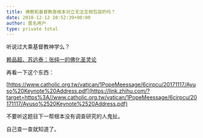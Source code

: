 ```yaml
---
title: 佛教和基督教是根本对立无法互相包容的吗？
date: 2018-12-12 10:52:39+00:00
author: 匿名用户
type: private total
---
```

听说过大乘基督教神学么？

[赖品超、苏远泰：张纯一的佛化圣灵论](https://link.zhihu.com/?target=http%3A//i.bokee.com/v1.php/blog/view/uname/rjjdt/bid/6903988)  


再看一下这个东西：

[https://www.catholic.org.tw/vatican/1PopeMeessage/6cirpcu/20171117/Ayuso%20Keynote%20Address.pdf](https://link.zhihu.com/?target=https%3A//www.catholic.org.tw/vatican/1PopeMeessage/6cirpcu/20171117/Ayuso%2520Keynote%2520Address.pdf)  


不要听这题目下一帮根本没有调查研究的人鬼扯。

  


自己查一查就知道了。


